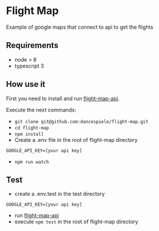 # Flight Map

Example of google maps that connect to api to get the flights

## Requirements

* node > 8
* typescript 3

## How use it

First you need to install and run [flight-map-api](https://github.com/dancespiele/flight-map-api).

Execute the next commands:

* `git clone git@github.com:dancespiele/flight-map.git`
* `cd flight-map`
* `npm install`
* Create a .env file in the root of flight-map directory

```
GOOGLE_API_KEY=[your api key]
```

* `npm run watch`

## Test

* create a .env.test in the test directory

```
GOOGLE_API_KEY=[your api key]
```
* run [flight-map-api](https://github.com/dancespiele/flight-map-api)
* execute `npm test` in the root of flight-map directory